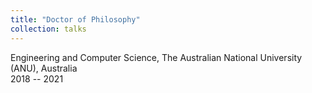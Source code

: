 ```yaml
---
title: "Doctor of Philosophy"
collection: talks
---
```

Engineering and Computer Science, The Australian National University (ANU), Australia  
2018 -- 2021
